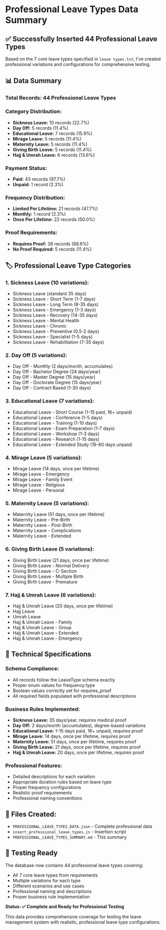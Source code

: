 # Professional Leave Types Data Summary

## ✅ **Successfully Inserted 44 Professional Leave Types**

Based on the 7 core leave types specified in `leave types.txt`, I've created professional variations and configurations for comprehensive testing.

## 📊 **Data Summary**

### **Total Records:** 44 Professional Leave Types

### **Category Distribution:**
- **Sickness Leave:** 10 records (22.7%)
- **Day Off:** 5 records (11.4%)
- **Educational Leave:** 7 records (15.9%)
- **Mirage Leave:** 5 records (11.4%)
- **Maternity Leave:** 5 records (11.4%)
- **Giving Birth Leave:** 5 records (11.4%)
- **Hajj & Umrah Leave:** 6 records (13.6%)

### **Payment Status:**
- **Paid:** 43 records (97.7%)
- **Unpaid:** 1 record (2.3%)

### **Frequency Distribution:**
- **Limited Per Lifetime:** 21 records (47.7%)
- **Monthly:** 1 record (2.3%)
- **Once Per Lifetime:** 22 records (50.0%)

### **Proof Requirements:**
- **Requires Proof:** 39 records (88.6%)
- **No Proof Required:** 5 records (11.4%)

## 🏷️ **Professional Leave Type Categories**

### **1. Sickness Leave (10 variations):**
- Sickness Leave (standard 35 days)
- Sickness Leave - Short Term (1-7 days)
- Sickness Leave - Long Term (8-35 days)
- Sickness Leave - Emergency (1-3 days)
- Sickness Leave - Recovery (14-35 days)
- Sickness Leave - Mental Health
- Sickness Leave - Chronic
- Sickness Leave - Preventive (0.5-2 days)
- Sickness Leave - Specialist (1-5 days)
- Sickness Leave - Rehabilitation (7-35 days)

### **2. Day Off (5 variations):**
- Day Off - Monthly (2 days/month, accumulates)
- Day Off - Bachelor Degree (24 days/year)
- Day Off - Master Degree (15 days/year)
- Day Off - Doctorate Degree (15 days/year)
- Day Off - Contract Based (1-30 days)

### **3. Educational Leave (7 variations):**
- Educational Leave - Short Course (1-15 paid, 16+ unpaid)
- Educational Leave - Conference (1-5 days)
- Educational Leave - Training (1-10 days)
- Educational Leave - Exam Preparation (1-7 days)
- Educational Leave - Workshop (1-3 days)
- Educational Leave - Research (1-15 days)
- Educational Leave - Extended Study (16-60 days unpaid)

### **4. Mirage Leave (5 variations):**
- Mirage Leave (14 days, once per lifetime)
- Mirage Leave - Emergency
- Mirage Leave - Family Event
- Mirage Leave - Religious
- Mirage Leave - Personal

### **5. Maternity Leave (5 variations):**
- Maternity Leave (51 days, once per lifetime)
- Maternity Leave - Pre-Birth
- Maternity Leave - Post-Birth
- Maternity Leave - Complications
- Maternity Leave - Extended

### **6. Giving Birth Leave (5 variations):**
- Giving Birth Leave (21 days, once per lifetime)
- Giving Birth Leave - Normal Delivery
- Giving Birth Leave - C-Section
- Giving Birth Leave - Multiple Birth
- Giving Birth Leave - Premature

### **7. Hajj & Umrah Leave (6 variations):**
- Hajj & Umrah Leave (20 days, once per lifetime)
- Hajj Leave
- Umrah Leave
- Hajj & Umrah Leave - Family
- Hajj & Umrah Leave - Group
- Hajj & Umrah Leave - Extended
- Hajj & Umrah Leave - Emergency

## 🔧 **Technical Specifications**

### **Schema Compliance:**
- All records follow the LeaveType schema exactly
- Proper enum values for frequency.type
- Boolean values correctly set for requires_proof
- All required fields populated with professional descriptions

### **Business Rules Implemented:**
- **Sickness Leave:** 35 days/year, requires medical proof
- **Day Off:** 2 days/month (accumulates), degree-based variations
- **Educational Leave:** 1-15 days paid, 16+ unpaid, requires proof
- **Mirage Leave:** 14 days, once per lifetime, requires proof
- **Maternity Leave:** 51 days, once per lifetime, requires proof
- **Giving Birth Leave:** 21 days, once per lifetime, requires proof
- **Hajj & Umrah Leave:** 20 days, once per lifetime, requires proof

### **Professional Features:**
- Detailed descriptions for each variation
- Appropriate duration rules based on leave type
- Proper frequency configurations
- Realistic proof requirements
- Professional naming conventions

## 📁 **Files Created:**
- `PROFESSIONAL_LEAVE_TYPES_DATA.json` - Complete professional data
- `insert_professional_leave_types.js` - Insertion script
- `PROFESSIONAL_LEAVE_TYPES_SUMMARY.md` - This summary

## 🧪 **Testing Ready**

The database now contains 44 professional leave types covering:
- All 7 core leave types from requirements
- Multiple variations for each type
- Different scenarios and use cases
- Professional naming and descriptions
- Proper business rule implementation

**Status: ✅ Complete and Ready for Professional Testing**

This data provides comprehensive coverage for testing the leave management system with realistic, professional leave type configurations.
